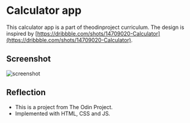 # Calculator app
This calculator app is a part of theodinproject curriculum. The design is inspired by [https://dribbble.com/shots/14709020-Calculator](https://dribbble.com/shots/14709020-Calculator).

## Screenshot
![screenshot](https://user-images.githubusercontent.com/36531464/106354698-de513f00-631d-11eb-9d94-fabc17a58d66.png)

## Reflection
 - This is a project from The Odin Project.
 - Implemented with HTML, CSS and JS.